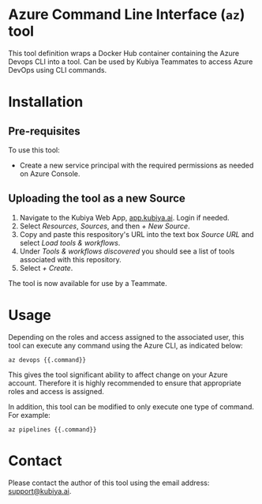 # Azure Command Line Interface (`az`) tool

This tool definition wraps a Docker Hub container containing the Azure Devops CLI into a tool. Can
be used by Kubiya Teammates to access Azure DevOps using CLI commands.

# Installation

## Pre-requisites

To use this tool:
- Create a new service principal with the required permissions as needed on Azure Console.

## Uploading the tool as a new Source

1. Navigate to the Kubiya Web App, [app.kubiya.ai](https://app.kubiya.ai). Login if needed.
2. Select *Resources*, *Sources*, and then *+ New Source*.
3. Copy and paste this respository's URL into the text box *Source URL* and select *Load tools &
workflows*.
4. Under *Tools & workflows discovered* you should see a list of tools associated with this
repository.
5. Select *+ Create*.

The tool is now available for use by a Teammate.

# Usage

Depending on the roles and access assigned to the associated user, this tool can execute any
command using the Azure CLI, as indicated below:

    az devops {{.command}}

This gives the tool significant ability to affect change on your Azure account. Therefore it is
highly recommended to ensure that appropriate roles and access is assigned.

In addition, this tool can be modified to only execute one type of command. For example:

    az pipelines {{.command}}

# Contact

Please contact the author of this tool using the email address:
[support@kubiya.ai](mailto:support@kubiya.ai).
